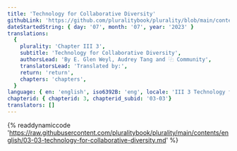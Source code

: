 ```yaml
---
title: 'Technology for Collaborative Diversity'
githubLink: 'https://github.com/pluralitybook/plurality/blob/main/contents/english/03-03-technology-for-collaborative-diversity.md'
dateStartedString: { day: '07', month: '07', year: '2023' }
translations:
  {
    plurality: 'Chapter III 3',
    subtitle: 'Technology for Collaborative Diversity',
    authorsLead: 'By E. Glen Weyl, Audrey Tang and ⿻ Community',
    translatorsLead: 'Translated by:',
    return: 'return',
    chapters: 'chapters',
  }
language: { en: 'english', iso6392B: 'eng', locale: 'III 3 Technology for Collaborative Diversity' }
chapterid: { chapterid: 3, chapterid_subid: '03-03'}
translators: []
---
```

{% readdynamiccode 'https://raw.githubusercontent.com/pluralitybook/plurality/main/contents/english/03-03-technology-for-collaborative-diversity.md' %}